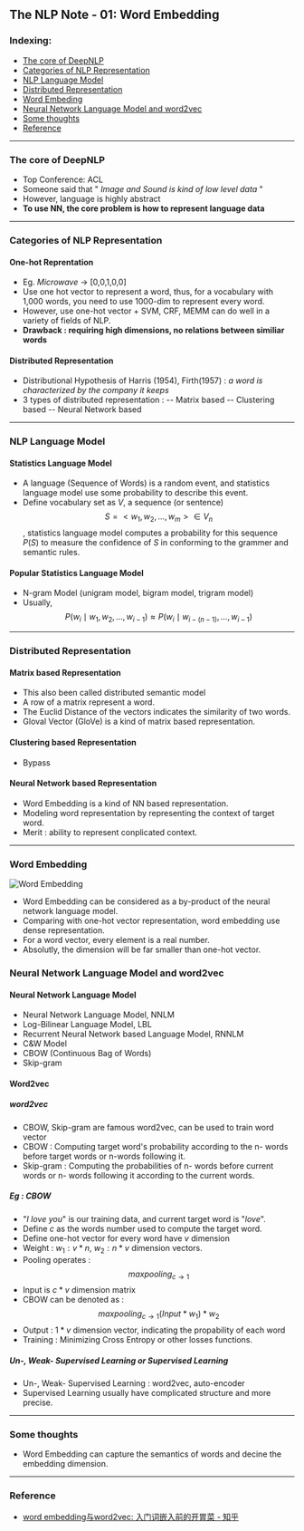 ## The NLP Note - 01: Word Embedding

### Indexing:
- [The core of DeepNLP](#The-core-of-DeepNLP)
- [Categories of NLP Representation](#Categories-of-NLP-Representation)
- [NLP Language Model](#NLP-Language-Model)
- [Distributed Representation](#Distributed-Representation)
- [Word Embeding](#Word-Embeding)
- [Neural Network Language Model and word2vec](#Neural-Network-Language-Model-and-word2vec)
- [Some thoughts](#Some-thoughts)
- [Reference](#Reference)

---
### The core of DeepNLP

- Top Conference: ACL
- Someone said that " *Image and Sound is kind of low level data* "
- However, language is highly abstract
-  **To use NN, the core problem is how to represent language data**

---
### Categories of NLP Representation
#### One-hot Reprentation
- Eg. *Microwave* -> [0,0,1,0,0]
- Use one hot vector to represent a word, thus, for a vocabulary with 1,000 words, you need to use 1000-dim to represent every word.
- However, use one-hot vector + SVM, CRF, MEMM can do well in a variety of fields of NLP.
- **Drawback : requiring high dimensions, no relations between similiar words** 

#### Distributed Representation
- Distributional Hypothesis of Harris (1954), Firth(1957)  : *a word is characterized by the company it keeps*
- 3 types of distributed representation : 
-- Matrix based
-- Clustering based
-- Neural Network based

---
### NLP Language Model
#### Statistics Language Model
- A language (Sequence of Words) is a random event, and statistics language model use some probability to describe this event.
- Define vocabulary set as $V$, a sequence (or sentence) $$S = <w_1, w_2,...,w_m>\in V_n$$, statistics language model computes a probability for this sequence $P(S)$ to measure the confidence of $S$ in conforming to the grammer and semantic rules.
#### Popular Statistics Language Model
- N-gram Model (unigram model, bigram model, trigram model)
- Usually, $$P(w_i\mid w_1, w_2, ..., w_{i-1})\approx P(w_i\mid w_{i-(n-1)}, ..., w_{i-1})$$

---
### Distributed Representation
#### Matrix based Representation
- This also been called distributed semantic model
- A row of a matrix represent a word.
- The Euclid Distance of the vectors indicates the similarity of two words.
- Gloval Vector (GloVe) is a kind of matrix based representation.

#### Clustering based Representation
- Bypass

#### Neural Network based Representation
- Word Embedding is a kind of NN based representation.
- Modeling word representation by representing the context of target word.
- Merit : ability to represent conplicated context.

---
### Word Embedding
![Word Embedding](http://pjreddie.com/media/files/darknet-black-small.png)
- Word Embedding can be considered as a by-product of the neural network language model.
- Comparing with one-hot vector representation, word embedding use dense representation. 
- For a word vector, every element is a real number.
- Absolutly, the dimension will be far smaller than one-hot vector.

### Neural Network Language Model and word2vec
#### Neural Network Language Model
- Neural Network Language Model, NNLM
- Log-Bilinear Language Model, LBL
- Recurrent Neural Network based Language Model, RNNLM
- C&W Model
- CBOW (Continuous Bag of Words)
- Skip-gram

####  Word2vec
##### word2vec
- CBOW, Skip-gram are famous word2vec, can be used to train word vector
- CBOW : Computing target word's probability according to the n- words before target words or n-words following it.
- Skip-gram : Computing the probabilities of n- words before current words or n- words following it according to the current words.

##### Eg : CBOW
- "*I love you*" is our training data, and current target word is "*love*".
- Define $c$ as the words number used to compute the target word.
- Define one-hot vector for every word have $v$ dimension
- Weight : $w_1 :v * n$, $w_2 :n * v$ dimension vectors.
- Pooling operates : $$maxpooling_{c\to1}$$
- Input is $c * v$ dimension matrix
- CBOW can be denoted as : $$maxpooling_{c\to1}( Input * w_1 ) * w_2$$
- Output : $1 * v$ dimension vector, indicating the propability of each word
- Training : Minimizing Cross Entropy or other losses functions.

##### Un-, Weak- Supervised Learning or Supervised Learning
- Un-, Weak- Supervised Learning : word2vec, auto-encoder
- Supervised Learning usually have complicated structure and more precise.

---
### Some thoughts
- Word Embedding can capture the semantics of words and decine the embedding dimension.

___
### Reference
- [word embedding与word2vec: 入门词嵌入前的开胃菜 - 知乎](https://zhuanlan.zhihu.com/p/32590428)







